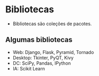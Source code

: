 # Bibliotecas

- Bibliotecas são coleções de pacotes.  

## Algumas bibliotecas

- Web: Django, Flask, Pyramid, Tornado  
- Desktop: Tkinter, PyQT, Kivy  
- DC: SciPy, Pandas, IPython  
- IA: Scikit Learn  
